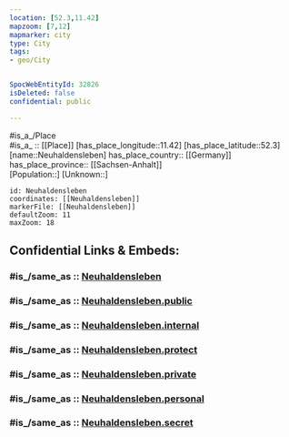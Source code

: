 ```yaml
---
location: [52.3,11.42] 
mapzoom: [7,12] 
mapmarker: city 
type: City
tags:
- geo/City


SpocWebEntityId: 32826
isDeleted: false
confidential: public

---
```

#is_a_/Place  
#is_a_ :: [[Place]] 
[has_place_longitude::11.42] 
[has_place_latitude::52.3] 
[name::Neuhaldensleben] 
has_place_country:: [[Germany]]  
has_place_province:: [[Sachsen-Anhalt]]  
[Population::] 
[Unknown::] 


```leaflet
id: Neuhaldensleben
coordinates: [[Neuhaldensleben]] 
markerFile: [[Neuhaldensleben]] 
defaultZoom: 11 
maxZoom: 18
```


## Confidential Links & Embeds: 

### #is_/same_as :: [Neuhaldensleben](/_Standards/Earth/Continent/Europe/Europe~Central/Germany/Germany~East/Sachsen-Anhalt/counties~SA/Börde/cities~Börde/Haldensleben/City/Neuhaldensleben.md) 

### #is_/same_as :: [Neuhaldensleben.public](/_public/Earth/Continent/Europe/Europe~Central/Germany/Germany~East/Sachsen-Anhalt/counties~SA/Börde/cities~Börde/Haldensleben/City/Neuhaldensleben.public.md) 

### #is_/same_as :: [Neuhaldensleben.internal](/_internal/Earth/Continent/Europe/Europe~Central/Germany/Germany~East/Sachsen-Anhalt/counties~SA/Börde/cities~Börde/Haldensleben/City/Neuhaldensleben.internal.md) 

### #is_/same_as :: [Neuhaldensleben.protect](/_protect/Earth/Continent/Europe/Europe~Central/Germany/Germany~East/Sachsen-Anhalt/counties~SA/Börde/cities~Börde/Haldensleben/City/Neuhaldensleben.protect.md) 

### #is_/same_as :: [Neuhaldensleben.private](/_private/Earth/Continent/Europe/Europe~Central/Germany/Germany~East/Sachsen-Anhalt/counties~SA/Börde/cities~Börde/Haldensleben/City/Neuhaldensleben.private.md) 

### #is_/same_as :: [Neuhaldensleben.personal](/_personal/Earth/Continent/Europe/Europe~Central/Germany/Germany~East/Sachsen-Anhalt/counties~SA/Börde/cities~Börde/Haldensleben/City/Neuhaldensleben.personal.md) 

### #is_/same_as :: [Neuhaldensleben.secret](/_secret/Earth/Continent/Europe/Europe~Central/Germany/Germany~East/Sachsen-Anhalt/counties~SA/Börde/cities~Börde/Haldensleben/City/Neuhaldensleben.secret.md)

